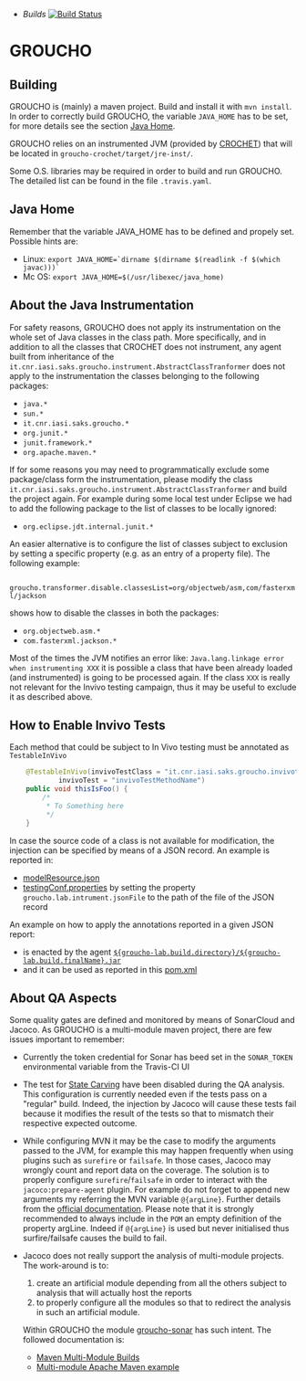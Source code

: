 * *Builds* [![Build
Status](https://travis-ci.org/IASI-SAKS/groucho.svg?branch=master)](https://travis-ci.org/IASI-SAKS/groucho)

# GROUCHO

Building
-------
GROUCHO is (mainly) a maven project. Build and install it with `mvn install`. In order to correctly build GROUCHO, the variable `JAVA_HOME` has to be set, for more details see the section [Java Home](https://github.com/IASI-SAKS/groucho#java-home).

GROUCHO relies on an instrumented JVM (provided by [CROCHET](https://github.com/gmu-swe/crochet)) that will be located in `groucho-crochet/target/jre-inst/`.

Some O.S. libraries may be required in order to build and run GROUCHO. The detailed list can be found in the file `.travis.yaml`.

Java Home
-------
Remember that the variable JAVA_HOME has to be defined and propely set.
Possible hints are:
 * Linux: ```export JAVA_HOME=`dirname $(dirname $(readlink -f $(which javac)))` ```
 * Mc OS: ```export JAVA_HOME=$(/usr/libexec/java_home)```

About the Java Instrumentation
-------
For safety reasons, GROUCHO does not apply its instrumentation on the whole set of Java classes in the class path. More specifically, and in addition to all the classes that CROCHET does not instrument, any agent built from inheritance of the ``it.cnr.iasi.saks.groucho.instrument.AbstractClassTranformer``  does not apply to the instrumentation the classes belonging to the following packages:
 * ``java.*``
 * ``sun.*``
 * ``it.cnr.iasi.saks.groucho.*``
 * ``org.junit.*``
 * ``junit.framework.*``
 * ``org.apache.maven.*``
 
If for some reasons you may need to programmatically exclude some package/class form the instrumentation, please modify the class ``it.cnr.iasi.saks.groucho.instrument.AbstractClassTranformer`` and build the project again.
For example during some local test under Eclipse we had to add the following package to the list of classes to be locally ignored:
 * ``org.eclipse.jdt.internal.junit.* ``
 
An easier alternative is to configure the list of classes subject to exclusion by setting a specific property (e.g. as an entry of a property file). The following example:

`` groucho.transformer.disable.classesList=org/objectweb/asm,com/fasterxml/jackson`` 

shows how to disable the classes in both the packages:
  * ``org.objectweb.asm.*``
  * ``com.fasterxml.jackson.*``
  
 Most of the times the JVM notifies an error like:
 ``Java.lang.linkage error when instrumenting XXX``
 it is possible a class that have been already loaded (and instrumented) is going to be processed again. If the class ``XXX`` is really not relevant for the Invivo testing campaign, thus it may be useful to exclude it as described above.

How to Enable Invivo Tests
-------

Each method that could be subject to In Vivo testing must be annotated as `TestableInVivo`

```java
	@TestableInVivo(invivoTestClass = "it.cnr.iasi.saks.groucho.invivotests.DummyInvivoTest",
			invivoTest = "invivoTestMethodName")
	public void thisIsFoo() {
		/*
		 * To Something here
		 */
	}
```

In case the source code of a class is not available for modification, the injection can be specified by means of a JSON record. An example is reported in:
 * [modelResource.json](https://github.com/IASI-SAKS/groucho/blob/master/groucho-lab/src/test/resources/modelResource.json)
 * [testingConf.properties](https://github.com/IASI-SAKS/groucho/blob/master/groucho-lab/src/test/resources/testingConf.properties) by setting the property `groucho.lab.intrument.jsonFile` to the path of the file of the JSON record
 
An example on how to apply the annotations reported in a given JSON report:
 * is enacted by the agent [`${groucho-lab.build.directory}/${groucho-lab.build.finalName}.jar`](https://github.com/IASI-SAKS/groucho/tree/master/groucho-lab/src/main/java/it/cnr/iasi/saks/groucho/lab/instrument)
 * and it can be used as reported in this [pom.xml](https://github.com/IASI-SAKS/groucho/blob/master/groucho-lab/pom.xml#L274-L276)

About QA Aspects
-------
Some quality gates are defined and monitored by means of SonarCloud and Jacoco. As GROUCHO is a multi-module maven project, there are few
issues important to remember:
* Currently the token credential for Sonar has beed set in the ``SONAR_TOKEN`` environmental variable from the Travis-CI UI 
* The test for [State Carving](groucho-core/src/test/java/it/cnr/iasi/saks/groucho/carvingStateTests/) have been disabled during the QA analysis. This configuration is currently needed even if the tests pass on a "regular" build. Indeed, the injection by Jacoco will cause these tests fail because it modifies the result of the tests so that to mismatch their respective expected outcome.
* While configuring MVN it may be the case to modify the arguments passed to the JVM, for example this may happen frequently when using plugins such as ``surefire`` or ``failsafe``. In those cases, Jacoco may wrongly count and report data on the coverage. The solution is to properly configure ``surefire``/``failsafe`` in order to interact with the ``jacoco:prepare-agent`` plugin. For example do not forget to append new arguments my referring the MVN variable ``@{argLine}``. Further details from the [official documentation](https://www.eclemma.org/jacoco/trunk/doc/prepare-agent-mojo.html). Please note that it is strongly recommended to 
always include in the ``POM`` an empty definition of the property argLine. Indeed if ``@{argLine}`` is used but never initialised thus surfire/failsafe causes the build to fail.
* Jacoco does not really support the analysis of multi-module projects. The work-around is to:
   1. create an artificial module depending from all the others subject to analysis that will actually host the reports
   1. to properly configure all the modules so that to redirect the analysis in such an artificial module.

   Within GROUCHO the module [groucho-sonar](groucho-sonar) has such intent. The followed documentation is:
    * [Maven Multi-Module Builds](https://github.com/jacoco/jacoco/wiki/MavenMultiModule#maven-multi-module-builds)
    * [Multi-module Apache Maven example](https://github.com/SonarSource/sonar-scanning-examples/tree/master/sonarqube-scanner-maven/maven-multimodule)
